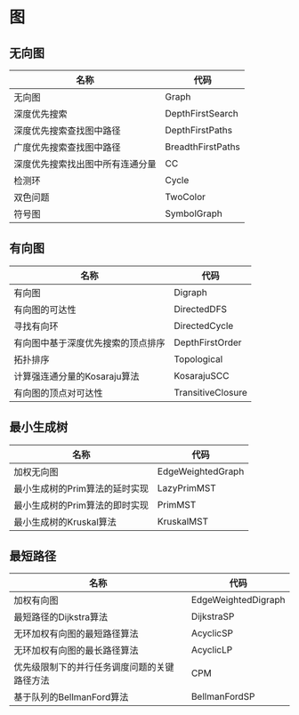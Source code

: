 # 图
## 无向图
| 名称                             | 代码              |
| -------------------------------- | ----------------- |
| 无向图                           | Graph             |
| 深度优先搜索                     | DepthFirstSearch  |
| 深度优先搜索查找图中路径         | DepthFirstPaths   |
| 广度优先搜索查找图中路径         | BreadthFirstPaths |
| 深度优先搜索找出图中所有连通分量 | CC                |
| 检测环                           | Cycle             |
| 双色问题                         | TwoColor          |
| 符号图                           | SymbolGraph       |

## 有向图
| 名称                               | 代码              |
| ---------------------------------- | ----------------- |
| 有向图                             | Digraph           |
| 有向图的可达性                     | DirectedDFS       |
| 寻找有向环                         | DirectedCycle     |
| 有向图中基于深度优先搜索的顶点排序 | DepthFirstOrder   |
| 拓扑排序                           | Topological       |
| 计算强连通分量的Kosaraju算法       | KosarajuSCC       |
| 有向图的顶点对可达性               | TransitiveClosure |

## 最小生成树
| 名称                           | 代码              |
| ------------------------------ | ----------------- |
| 加权无向图                     | EdgeWeightedGraph |
| 最小生成树的Prim算法的延时实现 | LazyPrimMST       |
| 最小生成树的Prim算法的即时实现 | PrimMST           |
| 最小生成树的Kruskal算法        | KruskalMST        |

## 最短路径
| 名称                                         | 代码                |
| -------------------------------------------- | ------------------- |
| 加权有向图                                   | EdgeWeightedDigraph |
| 最短路径的Dijkstra算法                       | DijkstraSP          |
| 无环加权有向图的最短路径算法                 | AcyclicSP           |
| 无环加权有向图的最长路径算法                 | AcyclicLP           |
| 优先级限制下的并行任务调度问题的关键路径方法 | CPM                 |
| 基于队列的BellmanFord算法                    | BellmanFordSP       |